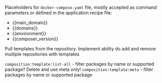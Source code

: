 Placeholders for `docker-compose.yaml` file, mostly accepted as command parameters or defined in the application recipe file:

- {{main_domain}}
- {{domains}}
- {{environment}}
- {{composer_version}}

Pull templates from the repository. Implement ability do add and remove multiple repositories with templates

`composition:template:list-all` - filter packages by name or supported package? Delete and use meta only!
`composition:template:meta` - filter packages by name or supported package